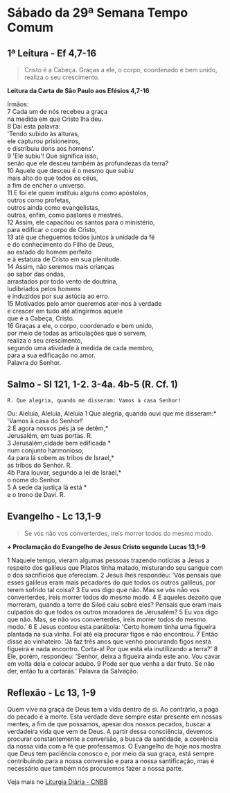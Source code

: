 # Sábado da 29ª Semana Tempo Comum

## 1ª Leitura - Ef 4,7-16

> Cristo é a Cabeça. Graças a ele, o corpo, coordenado e bem unido, realiza o seu crescimento.

**Leitura da Carta de São Paulo aos Efésios 4,7-16**

Irmãos:   
7 Cada um de nós recebeu a graça   
 na medida em que Cristo lha deu.   
8 Daí esta palavra:   
 'Tendo subido às alturas,   
 ele capturou prisioneiros,   
 e distribuiu dons aos homens'.   
9 'Ele subiu'! Que significa isso,   
 senão que ele desceu também às profundezas da terra?   
10 Aquele que desceu é o mesmo que subiu   
 mais alto do que todos os céus,   
 a fim de encher o universo.   
11 E foi ele quem instituiu alguns como apóstolos,   
 outros como profetas,   
 outros ainda como evangelistas,   
 outros, enfim, como pastores e mestres.   
12 Assim, ele capacitou os santos para o ministério,   
 para edificar o corpo de Cristo,   
13 até que cheguemos todos juntos à unidade da fé   
 e do conhecimento do Filho de Deus,   
 ao estado do homem perfeito   
 e à estatura de Cristo em sua plenitude.   
14 Assim, não seremos mais crianças   
 ao sabor das ondas,   
 arrastados por todo vento de doutrina,   
 ludibriados pelos homens   
 e induzidos por sua astúcia ao erro.   
15 Motivados pelo amor queremos ater-nos à verdade   
 e crescer em tudo até atingirmos aquele   
 que é a Cabeça, Cristo.   
16 Graças a ele, o corpo, coordenado e bem unido,   
 por meio de todas as articulações que o servem,   
 realiza o seu crescimento,   
 segundo uma atividade à medida de cada membro,   
 para a sua edificação no amor.   
 Palavra do Senhor.

## Salmo - Sl 121, 1-2. 3-4a. 4b-5 (R. Cf. 1)

`R. Que alegria, quando me disseram: Vamos à casa Senhor!`

Ou: Aleluia, Aleluia, Aleluia 
1 Que alegria, quando ouvi que me disseram:*   
 'Vamos à casa do Senhor!'    
2 E agora nossos pés já se detêm,*   
 Jerusalém, em tuas portas. R.    
3 Jerusalém,cidade bem edificada *   
 num conjunto harmonioso;    
4a para lá sobem as tribos de Israel,*   
 as tribos do Senhor. R.    
4b Para louvar, segundo a lei de Israel,*   
 o nome do Senhor.    
5 A sede da justiça lá está *   
 e o trono de Davi. R.

## Evangelho - Lc 13,1-9

> Se vós não vos converterdes, ireis morrer todos do mesmo modo.

**+ Proclamação do Evangelho de Jesus Cristo segundo Lucas 13,1-9**

1 Naquele tempo, vieram algumas pessoas 
 trazendo notícias a Jesus 
 a respeito dos galileus que Pilatos tinha matado, 
 misturando seu sangue com o dos sacrifícios que 
 ofereciam. 
2 Jesus lhes respondeu: 
 'Vós pensais que esses galileus eram mais pecadores 
 do que todos os outros galileus, 
 por terem sofrido tal coisa? 
3 Eu vos digo que não. 
 Mas se vós não vos converterdes, 
 ireis morrer todos do mesmo modo. 
4 E aqueles dezoito que morreram, 
 quando a torre de Siloé caiu sobre eles? 
 Pensais que eram mais culpados 
 do que todos os outros moradores de Jerusalém? 
5 Eu vos digo que não. 
 Mas, se não vos converterdes, 
 ireis morrer todos do mesmo modo.' 
6 E Jesus contou esta parábola: 
 'Certo homem tinha uma figueira 
 plantada na sua vinha. 
 Foi até ela procurar figos e não encontrou. 
7 Então disse ao vinhateiro: 
 'Já faz três anos que venho procurando figos nesta 
 figueira e nada encontro. 
 Corta-a! Por que está ela inutilizando a terra?' 
8 Ele, porém, respondeu: 
 'Senhor, deixa a figueira ainda este ano. 
 Vou cavar em volta dela e colocar adubo. 
9 Pode ser que venha a dar fruto. 
 Se não der, então tu a cortarás.' 
 Palavra da Salvação.

## Reflexão - Lc 13, 1-9

Quem vive na graça de Deus tem a vida dentro de si. Ao contrário, a paga do pecado é a morte. Esta verdade deve sempre estar presente em nossas mentes, a fim de que possamos, apesar dos nossos pecados, buscar a verdadeira vida que vem de Deus. A partir dessa consciência, devemos procurar constantemente a conversão, a busca da santidade, a coerência da nossa vida com a fé que professamos. O Evangelho de hoje nos mostra que Deus tem paciência conosco e, por meio da sua graça, está sempre contribuindo para a nossa conversão e para a nossa santificação, mas é necessário que também nós procuremos fazer a nossa parte.

Veja mais no [Liturgia Diária - CNBB](http://liturgiadiaria.cnbb.org.br/app/user/user/UserView.php?ano=2016&mes=10&dia=22)